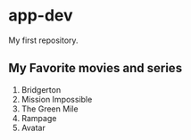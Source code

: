 # app-dev
My first repository.
## **My Favorite movies and series**
1. Bridgerton
2. Mission Impossible
3. The Green Mile
4. Rampage
5. Avatar
